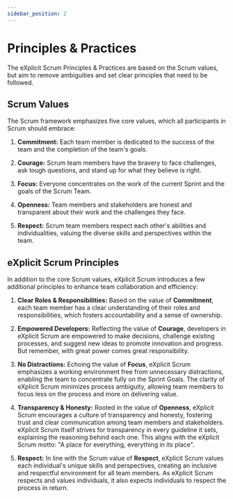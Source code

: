 ```yaml
---
sidebar_position: 2
---
```



# Principles & Practices

The eXplicit Scrum Principles & Practices are based on the Scrum values, but aim to remove ambiguities and set clear principles that need to be followed.





## Scrum Values

The Scrum framework emphasizes five core values, which all participants in Scrum should embrace:

1. **Commitment:** Each team member is dedicated to the success of the team and the completion of the team's goals.

2. **Courage:** Scrum team members have the bravery to face challenges, ask tough questions, and stand up for what they believe is right.

3. **Focus:** Everyone concentrates on the work of the current Sprint and the goals of the Scrum Team.

4. **Openness:** Team members and stakeholders are honest and transparent about their work and the challenges they face.

5. **Respect:** Scrum team members respect each other's abilities and individualities, valuing the diverse skills and perspectives within the team.



## eXplicit Scrum Principles

In addition to the core Scrum values, eXplicit Scrum introduces a few additional principles to enhance team collaboration and efficiency:

1. **Clear Roles & Responsibilities:** Based on the value of **Commitment**, each team member has a clear understanding of their roles and responsibilities, which fosters accountability and a sense of ownership.

2. **Empowered Developers:** Reflecting the value of **Courage**, developers in eXplicit Scrum are empowered to make decisions, challenge existing processes, and suggest new ideas to promote innovation and progress. But remember, with great power comes great responsibility.

3. **No Distractions:** Echoing the value of **Focus**, eXplicit Scrum emphasizes a working environment free from unnecessary distractions, enabling the team to concentrate fully on the Sprint Goals. The clarity of eXplicit Scrum minimizes process ambiguity, allowing team members to focus less on the process and more on delivering value.

4. **Transparency & Honesty:** Rooted in the value of **Openness**, eXplicit Scrum encourages a culture of transparency and honesty, fostering trust and clear communication among team members and stakeholders. eXplicit Scrum itself strives for transparency in every guideline it sets, explaining the reasoning behind each one. This aligns with the eXplicit Scrum motto: "A place for everything, everything in its place".

5. **Respect:** In line with the Scrum value of **Respect**, eXplicit Scrum values each individual's unique skills and perspectives, creating an inclusive and respectful environment for all team members. As eXplicit Scrum respects and values individuals, it also expects individuals to respect the process in return.



